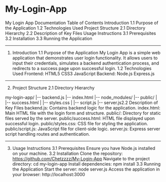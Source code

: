 # My-Login-App
My Login App Documentation
Table of Contents
Introduction
1.1 Purpose of the Application
1.2 Technologies Used
Project Structure
2.1 Directory Hierarchy
2.2 Description of Key Files
Usage Instructions
3.1 Prerequisites
3.2 Installation
3.3 Running the Application
________________________________________
1. Introduction
1.1 Purpose of the Application
My Login App is a simple web application that demonstrates user login functionality. It allows users to input their credentials, simulates a backend authentication process, and redirects to a success page upon successful login.
1.2 Technologies Used
Frontend:
HTML5
CSS3
JavaScript
Backend:
Node.js
Express.js
________________________________________
2. Project Structure
2.1 Directory Hierarchy

my-login-app/
|-- backend.js
|-- index.html
|-- node_modules/
|-- public/
|   |-- success.html
|   |-- styles.css
|   |-- script.js
|-- server.js2.2 Description of Key Files
backend.js: Contains backend logic for the application.
index.html: Main HTML file with the login form and structure.
public/: Directory for static files served by the server.
public/success.html: HTML file displayed upon successful login.
public/styles.css: CSS file for styling the application.
public/script.js: JavaScript file for client-side logic.
server.js: Express server script handling routes and authentication.
________________________________________
3. Usage Instructions
3.1 Prerequisites
Ensure you have Node.js installed on your machine.
3.2 Installation
Clone the repository: https://github.com/Chetzzzz/My-Login-App
Navigate to the project directory: cd my-login-app
Install dependencies: npm install
3.3 Running the Application
Start the server: node server.js
Access the application in your browser: http://localhost:3000

